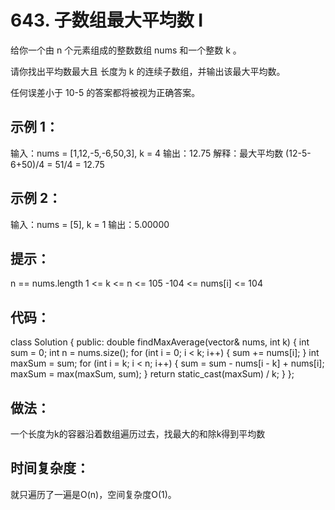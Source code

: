 # 643. 子数组最大平均数 I

给你一个由 n 个元素组成的整数数组 nums 和一个整数 k 。

请你找出平均数最大且 长度为 k 的连续子数组，并输出该最大平均数。

任何误差小于 10-5 的答案都将被视为正确答案。

## 示例 1：

输入：nums = [1,12,-5,-6,50,3], k = 4
输出：12.75
解释：最大平均数 (12-5-6+50)/4 = 51/4 = 12.75
## 示例 2：

输入：nums = [5], k = 1
输出：5.00000
 

## 提示：

n == nums.length
1 <= k <= n <= 105
-104 <= nums[i] <= 104

## 代码：
class Solution {
public:
    double findMaxAverage(vector<int>& nums, int k) {
        int sum = 0;
        int n = nums.size();
        for (int i = 0; i < k; i++) {
            sum += nums[i];
        }
        int maxSum = sum;
        for (int i = k; i < n; i++) {
            sum = sum - nums[i - k] + nums[i];
            maxSum = max(maxSum, sum);
        }
        return static_cast<double>(maxSum) / k;
    }
};

## 做法：
一个长度为k的容器沿着数组遍历过去，找最大的和除k得到平均数
## 时间复杂度：
就只遍历了一遍是O(n)，空间复杂度O(1)。
